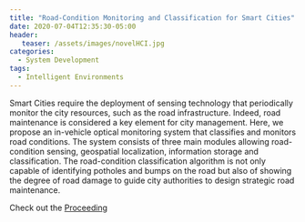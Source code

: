 ```yaml
---
title: "Road-Condition Monitoring and Classification for Smart Cities"
date: 2020-07-04T12:35:30-05:00
header:
   teaser: /assets/images/novelHCI.jpg
categories:
  - System Development
tags:
  - Intelligent Environments 
---
```


Smart Cities require the deployment of sensing technology that periodically 
monitor the city resources, such as the road infrastructure. 
Indeed, road maintenance is considered a key element for city management. 
Here, we propose an in-vehicle optical monitoring system that classifies and 
monitors road conditions. The system consists of three main modules allowing 
road-condition sensing, geospatial localization, information storage and classification. 
The road-condition classification algorithm is not only capable of identifying potholes 
and bumps on the road but also of showing the degree of 
road damage to guide city authorities to design strategic road maintenance.

Check out the [Proceeding][URL] 

[URL]: https://link.springer.com/chapter/10.1007/978-3-030-51328-3_60

